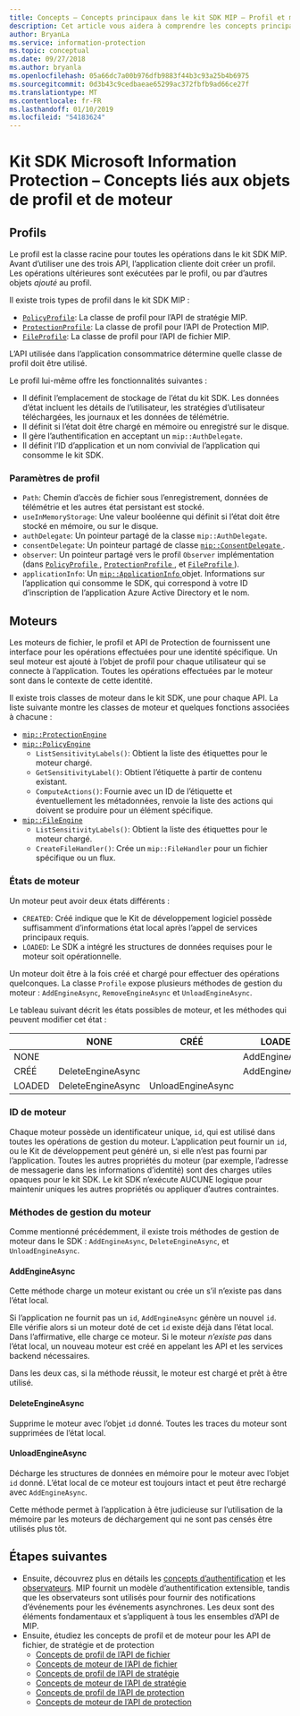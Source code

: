```yaml
---
title: Concepts – Concepts principaux dans le kit SDK MIP – Profil et moteur
description: Cet article vous aidera à comprendre les concepts principaux du kit SDK, appelés profil et moteur, qui sont créés pendant l’initialisation de l’application.
author: BryanLa
ms.service: information-protection
ms.topic: conceptual
ms.date: 09/27/2018
ms.author: bryanla
ms.openlocfilehash: 05a66dc7a00b976dfb9883f44b3c93a25b4b6975
ms.sourcegitcommit: 0d3b43c9cedbaeae65299ac372fbfb9ad66ce27f
ms.translationtype: MT
ms.contentlocale: fr-FR
ms.lasthandoff: 01/10/2019
ms.locfileid: "54183624"
---
```

# <a name="microsoft-information-protection-sdk---profile-and-engine-object-concepts"></a>Kit SDK Microsoft Information Protection – Concepts liés aux objets de profil et de moteur

## <a name="profiles"></a>Profils

Le profil est la classe racine pour toutes les opérations dans le kit SDK MIP. Avant d’utiliser une des trois API, l’application cliente doit créer un profil. Les opérations ultérieures sont exécutées par le profil, ou par d’autres objets *ajouté* au profil.

Il existe trois types de profil dans le kit SDK MIP :

- [`PolicyProfile`](reference/class_mip_policyprofile.md): La classe de profil pour l’API de stratégie MIP.
- [`ProtectionProfile`](reference/class_mip_protectionprofile.md): La classe de profil pour l’API de Protection MIP.
- [`FileProfile`](reference/class_mip_fileprofile.md): La classe de profil pour l’API de fichier MIP.

L’API utilisée dans l’application consommatrice détermine quelle classe de profil doit être utilisé.

Le profil lui-même offre les fonctionnalités suivantes :

- Il définit l’emplacement de stockage de l’état du kit SDK. Les données d’état incluent les détails de l’utilisateur, les stratégies d’utilisateur téléchargées, les journaux et les données de télémétrie.
- Il définit si l’état doit être chargé en mémoire ou enregistré sur le disque.
- Il gère l’authentification en acceptant un `mip::AuthDelegate`.
- Il définit l’ID d’application et un nom convivial de l’application qui consomme le kit SDK.

### <a name="profile-settings"></a>Paramètres de profil

- `Path`: Chemin d’accès de fichier sous l’enregistrement, données de télémétrie et les autres état persistant est stocké.
- `useInMemoryStorage`: Une valeur booléenne qui définit si l’état doit être stocké en mémoire, ou sur le disque.
- `authDelegate`: Un pointeur partagé de la classe `mip::AuthDelegate`. 
- `consentDelegate`: Un pointeur partagé de classe [ `mip::ConsentDelegate` ](reference/class_consentdelegate.md). 
- `observer`: Un pointeur partagé vers le profil `Observer` implémentation (dans [ `PolicyProfile` ](reference/class_mip_policyprofile_observer.md), [ `ProtectionProfile` ](reference/class_mip_protectionprofile_observer.md), et [ `FileProfile` ](reference/class_mip_fileprofile_observer.md)).
- `applicationInfo`: Un [ `mip::ApplicationInfo` ](reference/mip-enums-and-structs.md#structures) objet. Informations sur l’application qui consomme le SDK, qui correspond à votre ID d’inscription de l’application Azure Active Directory et le nom.

## <a name="engines"></a>Moteurs

Les moteurs de fichier, le profil et API de Protection de fournissent une interface pour les opérations effectuées pour une identité spécifique. Un seul moteur est ajouté à l’objet de profil pour chaque utilisateur qui se connecte à l’application. Toutes les opérations effectuées par le moteur sont dans le contexte de cette identité.

Il existe trois classes de moteur dans le kit SDK, une pour chaque API. La liste suivante montre les classes de moteur et quelques fonctions associées à chacune :

- [`mip::ProtectionEngine`](reference/class_mip_protectionengine.md)
- [`mip::PolicyEngine`](reference/class_mip_policyengine.md)
  - `ListSensitivityLabels()`: Obtient la liste des étiquettes pour le moteur chargé.
  - `GetSensitivityLabel()`: Obtient l’étiquette à partir de contenu existant.
  - `ComputeActions()`: Fournie avec un ID de l’étiquette et éventuellement les métadonnées, renvoie la liste des actions qui doivent se produire pour un élément spécifique.
- [`mip::FileEngine`](reference/class_mip_fileengine.md)
  - `ListSensitivityLabels()`: Obtient la liste des étiquettes pour le moteur chargé.
  - `CreateFileHandler()`: Crée un `mip::FileHandler` pour un fichier spécifique ou un flux.

### <a name="engine-states"></a>États de moteur

Un moteur peut avoir deux états différents :

- `CREATED`: Créé indique que le Kit de développement logiciel possède suffisamment d’informations état local après l’appel de services principaux requis.
- `LOADED`: Le SDK a intégré les structures de données requises pour le moteur soit opérationnelle.

Un moteur doit être à la fois créé et chargé pour effectuer des opérations quelconques. La classe `Profile` expose plusieurs méthodes de gestion du moteur : `AddEngineAsync`, `RemoveEngineAsync` et `UnloadEngineAsync`.

Le tableau suivant décrit les états possibles de moteur, et les méthodes qui peuvent modifier cet état :

|         | NONE              | CRÉÉ           | LOADED         |
|---------|-------------------|-------------------|----------------|
| NONE    |                   |                   | AddEngineAsync |
| CRÉÉ | DeleteEngineAsync |                   | AddEngineAsync |
| LOADED  | DeleteEngineAsync | UnloadEngineAsync |                |

### <a name="engine-id"></a>ID de moteur

Chaque moteur possède un identificateur unique, `id`, qui est utilisé dans toutes les opérations de gestion du moteur. L’application peut fournir un `id`, ou le Kit de développement peut généré un, si elle n’est pas fourni par l’application. Toutes les autres propriétés du moteur (par exemple, l’adresse de messagerie dans les informations d’identité) sont des charges utiles opaques pour le kit SDK. Le kit SDK n’exécute AUCUNE logique pour maintenir uniques les autres propriétés ou appliquer d’autres contraintes.

### <a name="engine-management-methods"></a>Méthodes de gestion du moteur

Comme mentionné précédemment, il existe trois méthodes de gestion de moteur dans le SDK : `AddEngineAsync`, `DeleteEngineAsync`, et `UnloadEngineAsync`.

#### <a name="addengineasync"></a>AddEngineAsync

Cette méthode charge un moteur existant ou crée un s’il n’existe pas dans l’état local.

Si l’application ne fournit pas un `id`, `AddEngineAsync` génère un nouvel `id`. Elle vérifie alors si un moteur doté de cet `id` existe déjà dans l’état local. Dans l’affirmative, elle charge ce moteur. Si le moteur *n’existe pas* dans l’état local, un nouveau moteur est créé en appelant les API et les services backend nécessaires.

Dans les deux cas, si la méthode réussit, le moteur est chargé et prêt à être utilisé.

#### <a name="deleteengineasync"></a>DeleteEngineAsync

Supprime le moteur avec l’objet `id` donné. Toutes les traces du moteur sont supprimées de l’état local.

#### <a name="unloadengineasync"></a>UnloadEngineAsync

Décharge les structures de données en mémoire pour le moteur avec l’objet `id` donné. L’état local de ce moteur est toujours intact et peut être rechargé avec `AddEngineAsync`.

Cette méthode permet à l’application à être judicieuse sur l’utilisation de la mémoire par les moteurs de déchargement qui ne sont pas censés être utilisés plus tôt.

## <a name="next-steps"></a>Étapes suivantes

- Ensuite, découvrez plus en détails les [concepts d’authentification](concept-authentication-cpp.md) et les [observateurs](concept-async-observers.md). MIP fournit un modèle d’authentification extensible, tandis que les observateurs sont utilisés pour fournir des notifications d’événements pour les événements asynchrones. Les deux sont des éléments fondamentaux et s’appliquent à tous les ensembles d’API de MIP.
- Ensuite, étudiez les concepts de profil et de moteur pour les API de fichier, de stratégie et de protection
  - [Concepts de profil de l’API de fichier](concept-profile-engine-file-profile-cpp.md)
  - [Concepts de moteur de l’API de fichier](concept-profile-engine-file-engine-cpp.md)
  - [Concepts de profil de l’API de stratégie](concept-profile-engine-file-profile-cpp.md)
  - [Concepts de moteur de l’API de stratégie](concept-profile-engine-file-engine-cpp.md)
  - [Concepts de profil de l’API de protection](concept-profile-engine-file-profile-cpp.md)
  - [Concepts de moteur de l’API de protection](concept-profile-engine-file-engine-cpp.md)  
